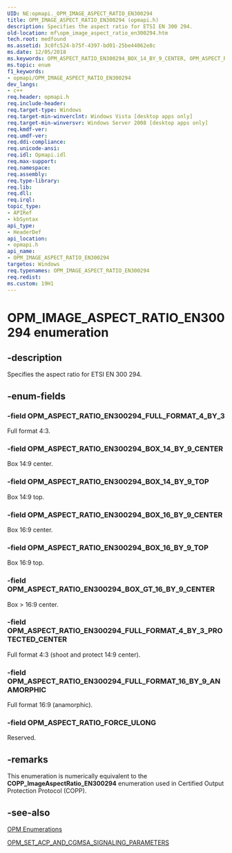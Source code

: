 ```yaml
---
UID: NE:opmapi._OPM_IMAGE_ASPECT_RATIO_EN300294
title: OPM_IMAGE_ASPECT_RATIO_EN300294 (opmapi.h)
description: Specifies the aspect ratio for ETSI EN 300 294.
old-location: mf\opm_image_aspect_ratio_en300294.htm
tech.root: medfound
ms.assetid: 3c0fc524-b75f-4397-bd01-25be44062e8c
ms.date: 12/05/2018
ms.keywords: OPM_ASPECT_RATIO_EN300294_BOX_14_BY_9_CENTER, OPM_ASPECT_RATIO_EN300294_BOX_14_BY_9_TOP, OPM_ASPECT_RATIO_EN300294_BOX_16_BY_9_CENTER, OPM_ASPECT_RATIO_EN300294_BOX_16_BY_9_TOP, OPM_ASPECT_RATIO_EN300294_BOX_GT_16_BY_9_CENTER, OPM_ASPECT_RATIO_EN300294_FULL_FORMAT_16_BY_9_ANAMORPHIC, OPM_ASPECT_RATIO_EN300294_FULL_FORMAT_4_BY_3, OPM_ASPECT_RATIO_EN300294_FULL_FORMAT_4_BY_3_PROTECTED_CENTER, OPM_ASPECT_RATIO_FORCE_ULONG, OPM_IMAGE_ASPECT_RATIO_EN300294, OPM_IMAGE_ASPECT_RATIO_EN300294 enumeration [Media Foundation], mf.opm_image_aspect_ratio_en300294, opmapi/OPM_ASPECT_RATIO_EN300294_BOX_14_BY_9_CENTER, opmapi/OPM_ASPECT_RATIO_EN300294_BOX_14_BY_9_TOP, opmapi/OPM_ASPECT_RATIO_EN300294_BOX_16_BY_9_CENTER, opmapi/OPM_ASPECT_RATIO_EN300294_BOX_16_BY_9_TOP, opmapi/OPM_ASPECT_RATIO_EN300294_BOX_GT_16_BY_9_CENTER, opmapi/OPM_ASPECT_RATIO_EN300294_FULL_FORMAT_16_BY_9_ANAMORPHIC, opmapi/OPM_ASPECT_RATIO_EN300294_FULL_FORMAT_4_BY_3, opmapi/OPM_ASPECT_RATIO_EN300294_FULL_FORMAT_4_BY_3_PROTECTED_CENTER, opmapi/OPM_ASPECT_RATIO_FORCE_ULONG, opmapi/OPM_IMAGE_ASPECT_RATIO_EN300294
ms.topic: enum
f1_keywords:
- opmapi/OPM_IMAGE_ASPECT_RATIO_EN300294
dev_langs:
- c++
req.header: opmapi.h
req.include-header: 
req.target-type: Windows
req.target-min-winverclnt: Windows Vista [desktop apps only]
req.target-min-winversvr: Windows Server 2008 [desktop apps only]
req.kmdf-ver: 
req.umdf-ver: 
req.ddi-compliance: 
req.unicode-ansi: 
req.idl: Opmapi.idl
req.max-support: 
req.namespace: 
req.assembly: 
req.type-library: 
req.lib: 
req.dll: 
req.irql: 
topic_type:
- APIRef
- kbSyntax
api_type:
- HeaderDef
api_location:
- opmapi.h
api_name:
- OPM_IMAGE_ASPECT_RATIO_EN300294
targetos: Windows
req.typenames: OPM_IMAGE_ASPECT_RATIO_EN300294
req.redist: 
ms.custom: 19H1
---
```


# OPM_IMAGE_ASPECT_RATIO_EN300294 enumeration


## -description


Specifies the aspect ratio for ETSI EN 300 294.


## -enum-fields




### -field OPM_ASPECT_RATIO_EN300294_FULL_FORMAT_4_BY_3

Full format 4:3.


### -field OPM_ASPECT_RATIO_EN300294_BOX_14_BY_9_CENTER

Box 14:9 center.


### -field OPM_ASPECT_RATIO_EN300294_BOX_14_BY_9_TOP

Box 14:9 top.


### -field OPM_ASPECT_RATIO_EN300294_BOX_16_BY_9_CENTER

Box 16:9 center.


### -field OPM_ASPECT_RATIO_EN300294_BOX_16_BY_9_TOP

Box 16:9 top.


### -field OPM_ASPECT_RATIO_EN300294_BOX_GT_16_BY_9_CENTER

Box &gt; 16:9 center.


### -field OPM_ASPECT_RATIO_EN300294_FULL_FORMAT_4_BY_3_PROTECTED_CENTER

Full format 4:3 (shoot and protect 14:9 center).
          


### -field OPM_ASPECT_RATIO_EN300294_FULL_FORMAT_16_BY_9_ANAMORPHIC

Full format 16:9 (anamorphic).


### -field OPM_ASPECT_RATIO_FORCE_ULONG

Reserved.


## -remarks



This enumeration is numerically equivalent to the <b>COPP_ImageAspectRatio_EN300294</b> enumeration used in Certified Output Protection Protocol (COPP).




## -see-also




<a href="https://docs.microsoft.com/windows/desktop/medfound/opm-enumerations">OPM Enumerations</a>



<a href="https://docs.microsoft.com/windows/win32/api/opmapi/ns-opmapi-opm_set_acp_and_cgmsa_signaling_parameters">OPM_SET_ACP_AND_CGMSA_SIGNALING_PARAMETERS</a>
 

 

